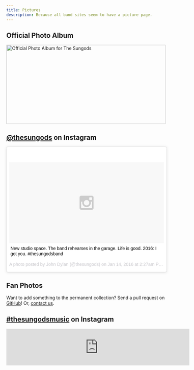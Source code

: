 ```yaml
---
title: Pictures
description: Because all band sites seem to have a picture page.
---
```


## Official Photo Album

<a data-flickr-embed="true" data-footer="true"  href="https://www.flickr.com/photos/139360730@N03/albums/72157663466883296" title="Official Photo Album for The Sungods"><img src="https://farm2.staticflickr.com/1672/24004722039_64d6881914.jpg" width="500" height="248" alt="Official Photo Album for The Sungods"></a>
<script async src="//embedr.flickr.com/assets/client-code.js" charset="utf-8"></script>

## [@thesungods](https://www.instagram.com/thesungods/) on Instagram

<blockquote class="instagram-media" data-instgrm-captioned data-instgrm-version="6" style=" background:#FFF; border:0; border-radius:3px; box-shadow:0 0 1px 0 rgba(0,0,0,0.5),0 1px 10px 0 rgba(0,0,0,0.15); margin: 1px; max-width:658px; padding:0; width:99.375%; width:-webkit-calc(100% - 2px); width:calc(100% - 2px);"><div style="padding:8px;"> <div style=" background:#F8F8F8; line-height:0; margin-top:40px; padding:26.1574074074% 0; text-align:center; width:100%;"> <div style=" background:url(data:image/png;base64,iVBORw0KGgoAAAANSUhEUgAAACwAAAAsCAMAAAApWqozAAAAGFBMVEUiIiI9PT0eHh4gIB4hIBkcHBwcHBwcHBydr+JQAAAACHRSTlMABA4YHyQsM5jtaMwAAADfSURBVDjL7ZVBEgMhCAQBAf//42xcNbpAqakcM0ftUmFAAIBE81IqBJdS3lS6zs3bIpB9WED3YYXFPmHRfT8sgyrCP1x8uEUxLMzNWElFOYCV6mHWWwMzdPEKHlhLw7NWJqkHc4uIZphavDzA2JPzUDsBZziNae2S6owH8xPmX8G7zzgKEOPUoYHvGz1TBCxMkd3kwNVbU0gKHkx+iZILf77IofhrY1nYFnB/lQPb79drWOyJVa/DAvg9B/rLB4cC+Nqgdz/TvBbBnr6GBReqn/nRmDgaQEej7WhonozjF+Y2I/fZou/qAAAAAElFTkSuQmCC); display:block; height:44px; margin:0 auto -44px; position:relative; top:-22px; width:44px;"></div></div> <p style=" margin:8px 0 0 0; padding:0 4px;"> <a href="https://www.instagram.com/p/BAhB3rJTDzg/" style=" color:#000; font-family:Arial,sans-serif; font-size:14px; font-style:normal; font-weight:normal; line-height:17px; text-decoration:none; word-wrap:break-word;" target="_blank">New studio space. The band rehearses in the garage. Life is good. 2016: I got you. #thesungodsband</a></p> <p style=" color:#c9c8cd; font-family:Arial,sans-serif; font-size:14px; line-height:17px; margin-bottom:0; margin-top:8px; overflow:hidden; padding:8px 0 7px; text-align:center; text-overflow:ellipsis; white-space:nowrap;">A photo posted by John Dylan (@thesungods) on <time style=" font-family:Arial,sans-serif; font-size:14px; line-height:17px;" datetime="2016-01-14T10:27:31+00:00">Jan 14, 2016 at 2:27am PST</time></p></div></blockquote>
<script async defer src="//platform.instagram.com/en_US/embeds.js"></script>


## Fan Photos

Want to add something to the permanent collection? Send a pull request on [GitHub](https://www.github.com/thesungods/thesungods.github.io)! Or, [contact us](/contact).


## [#thesungodsmusic](https://www.instagram.com/explore/tags/thesungodsmusic/) on Instagram
<!-- www.intagme.com -->
<iframe src="http://www.intagme.com/in/?h=dGhlc3VuZ29kc211c2ljfGlufDEwMHw1fDF8fHllc3w1fHVuZGVmaW5lZHx5ZXM=" allowTransparency="true" frameborder="0" scrolling="no" style="border:none; overflow:hidden; width:575px; height: 115px" ></iframe>


